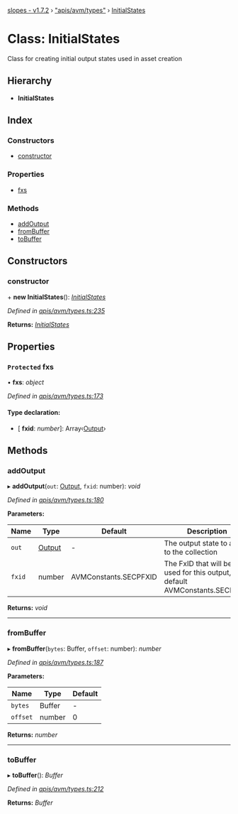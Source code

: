 [slopes - v1.7.2](../README.md) › ["apis/avm/types"](../modules/_apis_avm_types_.md) › [InitialStates](_apis_avm_types_.initialstates.md)

# Class: InitialStates

Class for creating initial output states used in asset creation

## Hierarchy

* **InitialStates**

## Index

### Constructors

* [constructor](_apis_avm_types_.initialstates.md#constructor)

### Properties

* [fxs](_apis_avm_types_.initialstates.md#protected-fxs)

### Methods

* [addOutput](_apis_avm_types_.initialstates.md#addoutput)
* [fromBuffer](_apis_avm_types_.initialstates.md#frombuffer)
* [toBuffer](_apis_avm_types_.initialstates.md#tobuffer)

## Constructors

###  constructor

\+ **new InitialStates**(): *[InitialStates](_apis_avm_types_.initialstates.md)*

*Defined in [apis/avm/types.ts:235](https://github.com/ava-labs/slopes/blob/2d2915d/src/apis/avm/types.ts#L235)*

**Returns:** *[InitialStates](_apis_avm_types_.initialstates.md)*

## Properties

### `Protected` fxs

• **fxs**: *object*

*Defined in [apis/avm/types.ts:173](https://github.com/ava-labs/slopes/blob/2d2915d/src/apis/avm/types.ts#L173)*

#### Type declaration:

* \[ **fxid**: *number*\]: Array‹[Output](_apis_avm_outputs_.output.md)›

## Methods

###  addOutput

▸ **addOutput**(`out`: [Output](_apis_avm_outputs_.output.md), `fxid`: number): *void*

*Defined in [apis/avm/types.ts:180](https://github.com/ava-labs/slopes/blob/2d2915d/src/apis/avm/types.ts#L180)*

**Parameters:**

Name | Type | Default | Description |
------ | ------ | ------ | ------ |
`out` | [Output](_apis_avm_outputs_.output.md) | - | The output state to add to the collection |
`fxid` | number |  AVMConstants.SECPFXID | The FxID that will be used for this output, default AVMConstants.SECPFXID  |

**Returns:** *void*

___

###  fromBuffer

▸ **fromBuffer**(`bytes`: Buffer, `offset`: number): *number*

*Defined in [apis/avm/types.ts:187](https://github.com/ava-labs/slopes/blob/2d2915d/src/apis/avm/types.ts#L187)*

**Parameters:**

Name | Type | Default |
------ | ------ | ------ |
`bytes` | Buffer | - |
`offset` | number | 0 |

**Returns:** *number*

___

###  toBuffer

▸ **toBuffer**(): *Buffer*

*Defined in [apis/avm/types.ts:212](https://github.com/ava-labs/slopes/blob/2d2915d/src/apis/avm/types.ts#L212)*

**Returns:** *Buffer*
